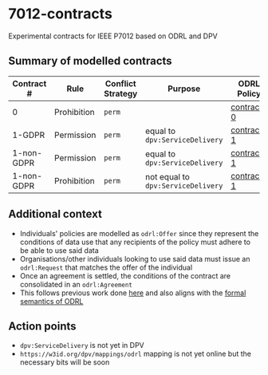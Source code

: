 # 7012-contracts
Experimental contracts for IEEE P7012 based on ODRL and DPV

## Summary of modelled contracts

| Contract # | Rule        | Conflict Strategy | Purpose                            | ODRL Policy                                  |
|------------|-------------|-------------------|------------------------------------|----------------------------------------------|
| 0          | Prohibition | `perm`            |                                    | [contract-0](./odrl-contracts/contract-0.md) |
| 1-GDPR     | Permission  | `perm`            | equal to `dpv:ServiceDelivery`     | [contract-1](./odrl-contracts/contract-1.md) |
| 1-non-GDPR | Permission  | `perm`            | equal to `dpv:ServiceDelivery`     | [contract-1](./odrl-contracts/contract-1.md) |
| 1-non-GDPR | Prohibition | `perm`            | not equal to `dpv:ServiceDelivery` | [contract-1](./odrl-contracts/contract-1.md) |

## Additional context

- Individuals' policies are modelled as `odrl:Offer` since they represent the conditions of data use that any recipients of the policy must adhere to be able to use said data
- Organisations/other individuals looking to use said data must issue an `odrl:Request` that matches the offer of the individual
- Once an agreement is settled, the conditions of the contract are consolidated in an `odrl:Agreement`
- This follows previous work done [here](https://content.iospress.com/articles/semantic-web/sw243583) and also aligns with the [formal semantics of ODRL](https://w3c.github.io/odrl/formal-semantics/)

## Action points

- `dpv:ServiceDelivery` is not yet in DPV
- `https://w3id.org/dpv/mappings/odrl` mapping is not yet online but the necessary bits will be soon 